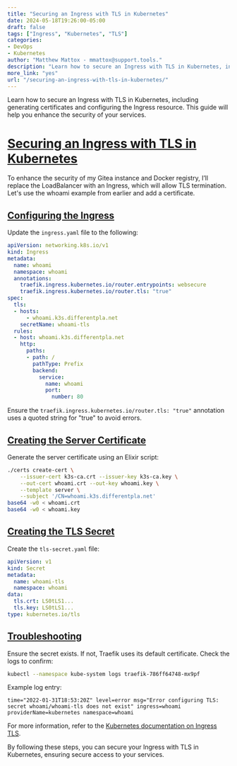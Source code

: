 ```yaml
---
title: "Securing an Ingress with TLS in Kubernetes"
date: 2024-05-18T19:26:00-05:00
draft: false
tags: ["Ingress", "Kubernetes", "TLS"]
categories:
- DevOps
- Kubernetes
author: "Matthew Mattox - mmattox@support.tools."
description: "Learn how to secure an Ingress with TLS in Kubernetes, including generating certificates and configuring the Ingress resource."
more_link: "yes"
url: "/securing-an-ingress-with-tls-in-kubernetes/"
---
```


Learn how to secure an Ingress with TLS in Kubernetes, including generating certificates and configuring the Ingress resource. This guide will help you enhance the security of your services.

<!--more-->

# [Securing an Ingress with TLS in Kubernetes](#securing-an-ingress-with-tls-in-kubernetes)

To enhance the security of my Gitea instance and Docker registry, I’ll replace the LoadBalancer with an Ingress, which will allow TLS termination. Let's use the whoami example from earlier and add a certificate.

## [Configuring the Ingress](#configuring-the-ingress)

Update the `ingress.yaml` file to the following:

```yaml
apiVersion: networking.k8s.io/v1
kind: Ingress
metadata:
  name: whoami
  namespace: whoami
  annotations:
    traefik.ingress.kubernetes.io/router.entrypoints: websecure
    traefik.ingress.kubernetes.io/router.tls: "true"
spec:
  tls:
  - hosts:
      - whoami.k3s.differentpla.net
    secretName: whoami-tls
  rules:
  - host: whoami.k3s.differentpla.net
    http:
      paths:
      - path: /
        pathType: Prefix
        backend:
          service:
            name: whoami
            port:
              number: 80
```

Ensure the `traefik.ingress.kubernetes.io/router.tls: "true"` annotation uses a quoted string for "true" to avoid errors.

## [Creating the Server Certificate](#creating-the-server-certificate)

Generate the server certificate using an Elixir script:

```bash
./certs create-cert \
    --issuer-cert k3s-ca.crt --issuer-key k3s-ca.key \
    --out-cert whoami.crt --out-key whoami.key \
    --template server \
    --subject '/CN=whoami.k3s.differentpla.net'
base64 -w0 < whoami.crt
base64 -w0 < whoami.key
```

## [Creating the TLS Secret](#creating-the-tls-secret)

Create the `tls-secret.yaml` file:

```yaml
apiVersion: v1
kind: Secret
metadata:
  name: whoami-tls
  namespace: whoami
data:
  tls.crt: LS0tLS1...
  tls.key: LS0tLS1...
type: kubernetes.io/tls
```

## [Troubleshooting](#troubleshooting)

Ensure the secret exists. If not, Traefik uses its default certificate. Check the logs to confirm:

```bash
kubectl --namespace kube-system logs traefik-786ff64748-mx9pf
```

Example log entry:

```
time="2022-01-31T18:53:20Z" level=error msg="Error configuring TLS: secret whoami/whoami-tls does not exist" ingress=whoami providerName=kubernetes namespace=whoami
```

For more information, refer to the [Kubernetes documentation on Ingress TLS](https://kubernetes.io/docs/concepts/services-networking/ingress/#tls).

By following these steps, you can secure your Ingress with TLS in Kubernetes, ensuring secure access to your services.
